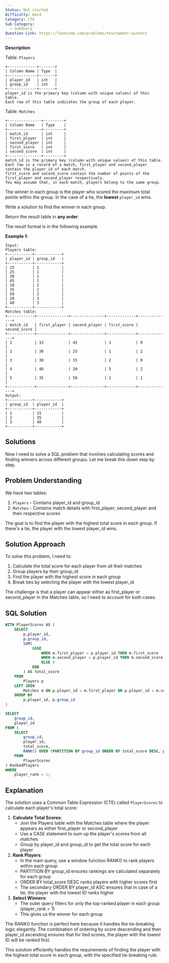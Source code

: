 ```yaml
---
Status: Not started
Difficulty: Hard
Category: CTE
Sub Category:
  - SubQuery
Question Link: https://leetcode.com/problems/tournament-winners
---
```

**Description**

Table: `Players`

```Plain
+-------------+-------+
| Column Name | Type  |
+-------------+-------+
| player_id   | int   |
| group_id    | int   |
+-------------+-------+
player_id is the primary key (column with unique values) of this table.
Each row of this table indicates the group of each player.
```

Table: `Matches`

```Plain
+---------------+---------+
| Column Name   | Type    |
+---------------+---------+
| match_id      | int     |
| first_player  | int     |
| second_player | int     |
| first_score   | int     |
| second_score  | int     |
+---------------+---------+
match_id is the primary key (column with unique values) of this table.
Each row is a record of a match, first_player and second_player contain the player_id of each match.
first_score and second_score contain the number of points of the first_player and second_player respectively.
You may assume that, in each match, players belong to the same group.
```

The winner in each group is the player who scored the maximum total points within the group. In the case of a tie, the **lowest** `player_id` wins.

Write a solution to find the winner in each group.

Return the result table in **any order**.

The result format is in the following example.

**Example 1:**

```Plain
Input:
Players table:
+-----------+------------+
| player_id | group_id   |
+-----------+------------+
| 15        | 1          |
| 25        | 1          |
| 30        | 1          |
| 45        | 1          |
| 10        | 2          |
| 35        | 2          |
| 50        | 2          |
| 20        | 3          |
| 40        | 3          |
+-----------+------------+
Matches table:
+------------+--------------+---------------+-------------+--------------+
| match_id   | first_player | second_player | first_score | second_score |
+------------+--------------+---------------+-------------+--------------+
| 1          | 15           | 45            | 3           | 0            |
| 2          | 30           | 25            | 1           | 2            |
| 3          | 30           | 15            | 2           | 0            |
| 4          | 40           | 20            | 5           | 2            |
| 5          | 35           | 50            | 1           | 1            |
+------------+--------------+---------------+-------------+--------------+
Output:
+-----------+------------+
| group_id  | player_id  |
+-----------+------------+
| 1         | 15         |
| 2         | 35         |
| 3         | 40         |
+-----------+------------+
```

## Solutions

Now I need to solve a SQL problem that involves calculating scores and finding winners across different groups. Let me break this down step by step.

## Problem Understanding

We have two tables:

1. `Players` - Contains player_id and group_id
2. `Matches` - Contains match details with first_player, second_player and their respective scores

The goal is to find the player with the highest total score in each group. If there's a tie, the player with the lowest player_id wins.

## Solution Approach

To solve this problem, I need to:

1. Calculate the total score for each player from all their matches
2. Group players by their group_id
3. Find the player with the highest score in each group
4. Break ties by selecting the player with the lowest player_id

The challenge is that a player can appear either as first_player or second_player in the Matches table, so I need to account for both cases.

## SQL Solution

```SQL
WITH PlayerScores AS (
    SELECT
        p.player_id,
        p.group_id,
        SUM(
            CASE
                WHEN m.first_player = p.player_id THEN m.first_score
                WHEN m.second_player = p.player_id THEN m.second_score
                ELSE 0
            END
        ) AS total_score
    FROM
        Players p
    LEFT JOIN
        Matches m ON p.player_id = m.first_player OR p.player_id = m.second_player
    GROUP BY
        p.player_id, p.group_id
)

SELECT
    group_id,
    player_id
FROM (
    SELECT
        group_id,
        player_id,
        total_score,
        RANK() OVER (PARTITION BY group_id ORDER BY total_score DESC, player_id ASC) as player_rank
    FROM
        PlayerScores
) RankedPlayers
WHERE
    player_rank = 1;
```

## Explanation

The solution uses a Common Table Expression (CTE) called `PlayerScores` to calculate each player's total score:

1. **Calculate Total Scores**:
    - Join the Players table with the Matches table where the player appears as either first_player or second_player
    - Use a CASE statement to sum up the player's scores from all matches
    - Group by player_id and group_id to get the total score for each player
2. **Rank Players**:
    - In the main query, use a window function RANK() to rank players within each group
    - PARTITION BY group_id ensures rankings are calculated separately for each group
    - ORDER BY total_score DESC ranks players with higher scores first
    - The secondary ORDER BY player_id ASC ensures that in case of a tie, the player with the lowest ID ranks higher
3. **Select Winners**:
    - The outer query filters for only the top-ranked player in each group (player_rank = 1)
    - This gives us the winner for each group

The RANK() function is perfect here because it handles the tie-breaking logic elegantly. The combination of ordering by score descending and then player_id ascending ensures that for tied scores, the player with the lowest ID will be ranked first.

This solution efficiently handles the requirements of finding the player with the highest total score in each group, with the specified tie-breaking rule.